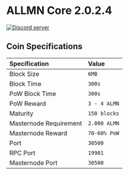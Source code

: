 ALLMN Core 2.0.2.4
===============================

<a href="https://discord.gg/WAr8SEW"><img src="https://discordapp.com/api/guilds/497563353820954636/embed.png" alt="Discord server" /></a>

## Coin Specifications

| Specification | Value |
|:-----------|:-----------|
| Block Size | `6MB` |
| Block Time | `300s` |
| PoW Block Time | `300s`   |
| PoW Reward | `3 - 4 ALMN` |
| Maturity | `150 blocks` |
| Masternode Requirement | `2.000 ALMN` |
| Masternode Reward | `70-60% PoW` |
| Port | `30500` |
| RPC Port | `19901` |
| Masternode Port | `30500` |
